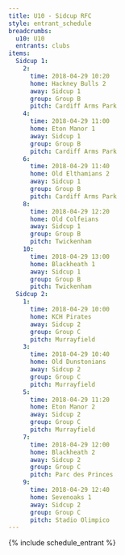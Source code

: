 ```yaml
---
title: U10 - Sidcup RFC
style: entrant_schedule
breadcrumbs:
  u10: U10
  entrants: clubs
items:
  Sidcup 1:
    2:
      time: 2018-04-29 10:20
      home: Hackney Bulls 2
      away: Sidcup 1
      group: Group B
      pitch: Cardiff Arms Park
    4:
      time: 2018-04-29 11:00
      home: Eton Manor 1
      away: Sidcup 1
      group: Group B
      pitch: Cardiff Arms Park
    6:
      time: 2018-04-29 11:40
      home: Old Elthamians 2
      away: Sidcup 1
      group: Group B
      pitch: Cardiff Arms Park
    8:
      time: 2018-04-29 12:20
      home: Old Colfeians
      away: Sidcup 1
      group: Group B
      pitch: Twickenham
    10:
      time: 2018-04-29 13:00
      home: Blackheath 1
      away: Sidcup 1
      group: Group B
      pitch: Twickenham
  Sidcup 2:
    1:
      time: 2018-04-29 10:00
      home: KCH Pirates
      away: Sidcup 2
      group: Group C
      pitch: Murrayfield
    3:
      time: 2018-04-29 10:40
      home: Old Dunstonians
      away: Sidcup 2
      group: Group C
      pitch: Murrayfield
    5:
      time: 2018-04-29 11:20
      home: Eton Manor 2
      away: Sidcup 2
      group: Group C
      pitch: Murrayfield
    7:
      time: 2018-04-29 12:00
      home: Blackheath 2
      away: Sidcup 2
      group: Group C
      pitch: Parc des Princes
    9:
      time: 2018-04-29 12:40
      home: Sevenoaks 1
      away: Sidcup 2
      group: Group C
      pitch: Stadio Olimpico
---
```


{% include schedule_entrant %}
